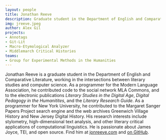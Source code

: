 ```yaml
---
layout: people
title: Jonathan Reeve
description: Graduate student in the Department of English and Comparative Literature
img: jreeve.jpeg
author: Alex Gil
projects:
- Annotags
- Git-Lit
- Macro-Etymological Analyzer
- Middlemarch Critical Histories
teams:
- Group for Experimental Methods in the Humanities
---
```


Jonathan Reeve is a graduate student in the Department of English and Comparative Literature, working in the intersections between literary studies and computer science. As a programmer for the Modern Language Association, he contributed code to the social network MLA Commons, and to the electronic publications <i>Literary Studies in the Digital Age</i>, <i>Digital Pedagogy in the Humanitites</i>, and the <i>Literary Research Guide</i>. As a programmer for New York University, he contributed to the Margaret Sanger Papers Project search engine and the web archives Greenwich Village History and New Jersey Digital History. His research interests include stylometry, high-dimensional text analysis, and other literary critical applications of computational linguistics. He is passionate about James Joyce, TEI, and open source. Find him at <a href="http://jonreeve.com/" target="_blank">jonreeve.com</a> and <a href="https://github.com/JonathanReeve" target="_blank">on GitHub</a>.